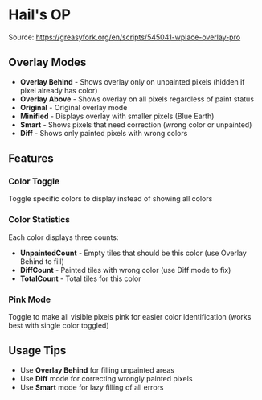# Hail's OP

Source: https://greasyfork.org/en/scripts/545041-wplace-overlay-pro

## Overlay Modes

- **Overlay Behind** - Shows overlay only on unpainted pixels (hidden if pixel already has color)
- **Overlay Above** - Shows overlay on all pixels regardless of paint status
- **Original** - Original overlay mode
- **Minified** - Displays overlay with smaller pixels (Blue Earth)
- **Smart** - Shows pixels that need correction (wrong color or unpainted)
- **Diff** - Shows only painted pixels with wrong colors

## Features

### Color Toggle
Toggle specific colors to display instead of showing all colors

### Color Statistics
Each color displays three counts:
- **UnpaintedCount** - Empty tiles that should be this color (use Overlay Behind to fill)
- **DiffCount** - Painted tiles with wrong color (use Diff mode to fix)
- **TotalCount** - Total tiles for this color

### Pink Mode
Toggle to make all visible pixels pink for easier color identification (works best with single color toggled)

## Usage Tips
- Use **Overlay Behind** for filling unpainted areas
- Use **Diff** mode for correcting wrongly painted pixels
- Use **Smart** mode for lazy filling of all errors